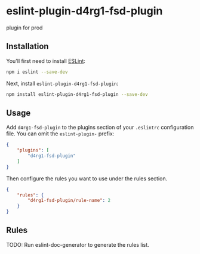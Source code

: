 # eslint-plugin-d4rg1-fsd-plugin

plugin for prod

## Installation

You'll first need to install [ESLint](https://eslint.org/):

```sh
npm i eslint --save-dev
```

Next, install `eslint-plugin-d4rg1-fsd-plugin`:

```sh
npm install eslint-plugin-d4rg1-fsd-plugin --save-dev
```

## Usage

Add `d4rg1-fsd-plugin` to the plugins section of your `.eslintrc` configuration file. You can omit the `eslint-plugin-` prefix:

```json
{
    "plugins": [
        "d4rg1-fsd-plugin"
    ]
}
```


Then configure the rules you want to use under the rules section.

```json
{
    "rules": {
        "d4rg1-fsd-plugin/rule-name": 2
    }
}
```

## Rules

<!-- begin auto-generated rules list -->
TODO: Run eslint-doc-generator to generate the rules list.
<!-- end auto-generated rules list -->


